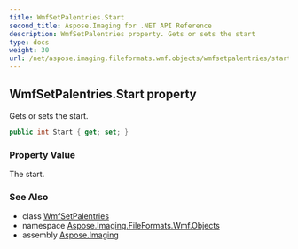 ```yaml
---
title: WmfSetPalentries.Start
second_title: Aspose.Imaging for .NET API Reference
description: WmfSetPalentries property. Gets or sets the start
type: docs
weight: 30
url: /net/aspose.imaging.fileformats.wmf.objects/wmfsetpalentries/start/
---
```

## WmfSetPalentries.Start property

Gets or sets the start.

```csharp
public int Start { get; set; }
```

### Property Value

The start.

### See Also

* class [WmfSetPalentries](../)
* namespace [Aspose.Imaging.FileFormats.Wmf.Objects](../../wmfsetpalentries/)
* assembly [Aspose.Imaging](../../../)


